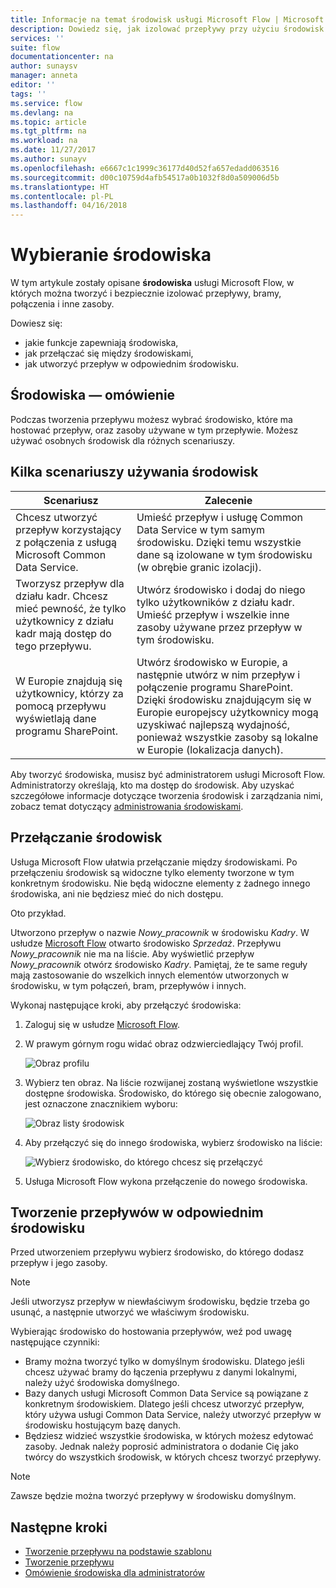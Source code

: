 ```yaml
---
title: Informacje na temat środowisk usługi Microsoft Flow | Microsoft Docs
description: Dowiedz się, jak izolować przepływy przy użyciu środowisk
services: ''
suite: flow
documentationcenter: na
author: sunaysv
manager: anneta
editor: ''
tags: ''
ms.service: flow
ms.devlang: na
ms.topic: article
ms.tgt_pltfrm: na
ms.workload: na
ms.date: 11/27/2017
ms.author: sunayv
ms.openlocfilehash: e6667c1c1999c36177d40d52fa657edadd063516
ms.sourcegitcommit: d00c10759d4afb54517a0b1032f8d0a509006d5b
ms.translationtype: HT
ms.contentlocale: pl-PL
ms.lasthandoff: 04/16/2018
---
```

# <a name="choosing-an-environment"></a>Wybieranie środowiska

W tym artykule zostały opisane **środowiska** usługi Microsoft Flow, w których można tworzyć i bezpiecznie izolować przepływy, bramy, połączenia i inne zasoby.

Dowiesz się:

* jakie funkcje zapewniają środowiska,
* jak przełączać się między środowiskami,
* jak utworzyć przepływ w odpowiednim środowisku.

## <a name="environments-overview"></a>Środowiska — omówienie

Podczas tworzenia przepływu możesz wybrać środowisko, które ma hostować przepływ, oraz zasoby używane w tym przepływie. Możesz używać osobnych środowisk dla różnych scenariuszy.

## <a name="here-are-a-few-scenarios-for-using-environments"></a>Kilka scenariuszy używania środowisk

Scenariusz|Zalecenie
-----|-----
Chcesz utworzyć przepływ korzystający z połączenia z usługą Microsoft Common Data Service.|Umieść przepływ i usługę Common Data Service w tym samym środowisku. Dzięki temu wszystkie dane są izolowane w tym środowisku (w obrębie granic izolacji).
Tworzysz przepływ dla działu kadr. Chcesz mieć pewność, że tylko użytkownicy z działu kadr mają dostęp do tego przepływu.|Utwórz środowisko i dodaj do niego tylko użytkowników z działu kadr. Umieść przepływ i wszelkie inne zasoby używane przez przepływ w tym środowisku.
W Europie znajdują się użytkownicy, którzy za pomocą przepływu wyświetlają dane programu SharePoint.|Utwórz środowisko w Europie, a następnie utwórz w nim przepływ i połączenie programu SharePoint. Dzięki środowisku znajdującym się w Europie europejscy użytkownicy mogą uzyskiwać najlepszą wydajność, ponieważ wszystkie zasoby są lokalne w Europie (lokalizacja danych).

Aby tworzyć środowiska, musisz być administratorem usługi Microsoft Flow. Administratorzy określają, kto ma dostęp do środowisk. Aby uzyskać szczegółowe informacje dotyczące tworzenia środowisk i zarządzania nimi, zobacz temat dotyczący [administrowania środowiskami](environments-overview-admin.md).

## <a name="switching-environments"></a>Przełączanie środowisk

Usługa Microsoft Flow ułatwia przełączanie między środowiskami. Po przełączeniu środowisk są widoczne tylko elementy tworzone w tym konkretnym środowisku. Nie będą widoczne elementy z żadnego innego środowiska, ani nie będziesz mieć do nich dostępu.

Oto przykład.

Utworzono przepływ o nazwie *Nowy_pracownik* w środowisku *Kadry*. W usłudze [Microsoft Flow](https://flow.microsoft.com) otwarto środowisko *Sprzedaż*. Przepływu *Nowy_pracownik* nie ma na liście. Aby wyświetlić przepływ *Nowy_pracownik* otwórz środowisko *Kadry*. Pamiętaj, że te same reguły mają zastosowanie do wszelkich innych elementów utworzonych w środowisku, w tym połączeń, bram, przepływów i innych.

Wykonaj następujące kroki, aby przełączyć środowiska:

1. Zaloguj się w usłudze [Microsoft Flow](https://flow.microsoft.com).
1. W prawym górnym rogu widać obraz odzwierciedlający Twój profil.

   ![Obraz profilu](./media/environments-overview-maker/default-environment.png)

1. Wybierz ten obraz. Na liście rozwijanej zostaną wyświetlone wszystkie dostępne środowiska. Środowisko, do którego się obecnie zalogowano, jest oznaczone znacznikiem wyboru:

   ![Obraz listy środowisk](./media/environments-overview-maker/all-environments.png)
1. Aby przełączyć się do innego środowiska, wybierz środowisko na liście:

   ![Wybierz środowisko, do którego chcesz się przełączyć](./media/environments-overview-maker/select-europe.png)
1. Usługa Microsoft Flow wykona przełączenie do nowego środowiska.

## <a name="create-flows-in-the-right-environment"></a>Tworzenie przepływów w odpowiednim środowisku

Przed utworzeniem przepływu wybierz środowisko, do którego dodasz przepływ i jego zasoby.

> [!NOTE]
> Jeśli utworzysz przepływ w niewłaściwym środowisku, będzie trzeba go usunąć, a następnie utworzyć we właściwym środowisku.

Wybierając środowisko do hostowania przepływów, weź pod uwagę następujące czynniki:

* Bramy można tworzyć tylko w domyślnym środowisku. Dlatego jeśli chcesz używać bramy do łączenia przepływu z danymi lokalnymi, należy użyć środowiska domyślnego.
* Bazy danych usługi Microsoft Common Data Service są powiązane z konkretnym środowiskiem. Dlatego jeśli chcesz utworzyć przepływ, który używa usługi Common Data Service, należy utworzyć przepływ w środowisku hostującym bazę danych.
* Będziesz widzieć wszystkie środowiska, w których możesz edytować zasoby. Jednak należy poprosić administratora o dodanie Cię jako twórcy do wszystkich środowisk, w których chcesz tworzyć przepływy.

> [!NOTE]
> Zawsze będzie można tworzyć przepływy w środowisku domyślnym.

## <a name="next-steps"></a>Następne kroki

* [Tworzenie przepływu na podstawie szablonu](get-started-logic-template.md)
* [Tworzenie przepływu](get-started-logic-flow.md)
* [Omówienie środowiska dla administratorów](environments-overview-admin.md)